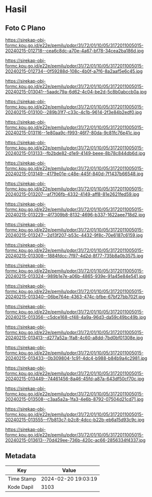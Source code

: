 # Hasil

## Foto C Plano

https://sirekap-obj-formc.kpu.go.id/e22e/pemilu/pdpr/31/72/01/10/05/3172011005015-20240215-012718--cea6c8dc-a70e-4a67-bf78-34cea2ba186d.jpg

https://sirekap-obj-formc.kpu.go.id/e22e/pemilu/pdpr/31/72/01/10/05/3172011005015-20240215-012734--0f59288d-108c-4b0f-a7f6-8a2aaf5e6c45.jpg

https://sirekap-obj-formc.kpu.go.id/e22e/pemilu/pdpr/31/72/01/10/05/3172011005015-20240215-013041--5aadc79a-6d62-4c04-be2d-5c8b0abccb0a.jpg

https://sirekap-obj-formc.kpu.go.id/e22e/pemilu/pdpr/31/72/01/10/05/3172011005015-20240215-013100--289b31f7-c33c-4c1b-9614-2f3e84b2edf0.jpg

https://sirekap-obj-formc.kpu.go.id/e22e/pemilu/pdpr/31/72/01/10/05/3172011005015-20240215-013116--1e80aa9c-f993-46f7-80da-9c81fc76e41c.jpg

https://sirekap-obj-formc.kpu.go.id/e22e/pemilu/pdpr/31/72/01/10/05/3172011005015-20240215-013133--fb2bde82-d1e9-4149-beee-8b78c844db6d.jpg

https://sirekap-obj-formc.kpu.go.id/e22e/pemilu/pdpr/31/72/01/10/05/3172011005015-20240215-013149--4179e01e-c48e-445f-840d-7f1437b66548.jpg

https://sirekap-obj-formc.kpu.go.id/e22e/pemilu/pdpr/31/72/01/10/05/3172011005015-20240215-013207--af7f06fb-4332-4149-aff8-81e2621fed59.jpg

https://sirekap-obj-formc.kpu.go.id/e22e/pemilu/pdpr/31/72/01/10/05/3172011005015-20240215-013229--4f7309b8-8132-4696-b337-1622aee718d2.jpg

https://sirekap-obj-formc.kpu.go.id/e22e/pemilu/pdpr/31/72/01/10/05/3172011005015-20240215-013247--2d13f207-b53c-4432-9f8c-70e6187c6159.jpg

https://sirekap-obj-formc.kpu.go.id/e22e/pemilu/pdpr/31/72/01/10/05/3172011005015-20240215-013308--1884fdcc-7f97-4d2d-8f77-735b8a0b3575.jpg

https://sirekap-obj-formc.kpu.go.id/e22e/pemilu/pdpr/31/72/01/10/05/3172011005015-20240215-013324--989b1e7e-a06b-4865-939e-91a45e84e541.jpg

https://sirekap-obj-formc.kpu.go.id/e22e/pemilu/pdpr/31/72/01/10/05/3172011005015-20240215-013340--06be764e-4363-474c-bfbe-67bf27bb702f.jpg

https://sirekap-obj-formc.kpu.go.id/e22e/pemilu/pdpr/31/72/01/10/05/3172011005015-20240215-013356--c5dce168-cf48-4a9a-96d3-da59c49bc49b.jpg

https://sirekap-obj-formc.kpu.go.id/e22e/pemilu/pdpr/31/72/01/10/05/3172011005015-20240215-013413--d277a52a-1fa8-4c60-a8dd-7bd0bf01308e.jpg

https://sirekap-obj-formc.kpu.go.id/e22e/pemilu/pdpr/31/72/01/10/05/3172011005015-20240215-013433--0b309804-1c91-4dc4-b988-b84b9a4c2981.jpg

https://sirekap-obj-formc.kpu.go.id/e22e/pemilu/pdpr/31/72/01/10/05/3172011005015-20240215-013449--74461456-8a46-45fd-a87a-643df50cf70c.jpg

https://sirekap-obj-formc.kpu.go.id/e22e/pemilu/pdpr/31/72/01/10/05/3172011005015-20240215-013508--c3aa5a2a-1fa3-4e6b-8792-07504d21cd71.jpg

https://sirekap-obj-formc.kpu.go.id/e22e/pemilu/pdpr/31/72/01/10/05/3172011005015-20240215-013555--f7b813c7-b2c8-4dcc-b22b-eb6a15d93c9c.jpg

https://sirekap-obj-formc.kpu.go.id/e22e/pemilu/pdpr/31/72/01/10/05/3172011005015-20240215-013613--70d429ee-736b-420c-ac66-2856334f4337.jpg


## Metadata

| Key        | Value               |
| ---------- | ------------------- |
| Time Stamp | 2024-02-20 19:03:19 |
| Kode Dapil | 3103                |



